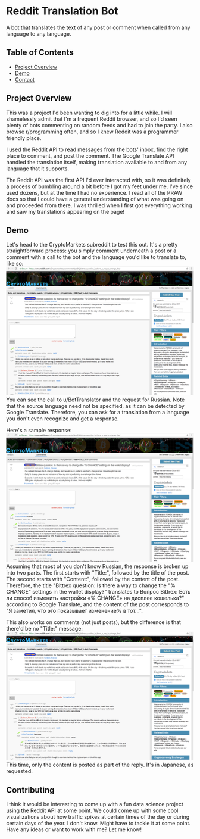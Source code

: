 # Reddit Translation Bot

A bot that translates the text of any post or comment when called from any language to any language.

## Table of Contents

- [Project Overview](#project-overview)
- [Demo](#demo)
- [Contact](#contact)

## Project Overview

This was a project I'd been wanting to dig into for a little while. I will shamelessly admit that I'm a frequent Reddit browser, and so I'd seen plenty of bots commenting on random feeds and had to join the party. I also browse r/programming often, and so I knew Reddit was a programmer friendly place. 

I used the Reddit API to read messages from the bots' inbox, find the right place to comment, and post the comment. The Google Translate API handled the translation itself, making translation available to and from any language that it supports.

The Reddit API was the first API I'd ever interacted with, so it was definitely a process of bumbling around a bit before I got my feet under me. I've since used dozens, but at the time I had no experience. I read all of the PRAW docs so that I could have a general understanding of what was going on and proceeded from there. I was thrilled when I first got everything working and saw my translations appearing on the page!

## Demo

Let's head to the CryptoMarkets subreddit to test this out. It's a pretty straightforward process: you simply comment underneath a post or a comment with a call to the bot and the language you'd like to translate to, like so:
![alt text](https://github.com/benhubsch/Reddit-Translation-Bot/blob/master/pics/reddit2.png "Comment")
You can see the call to u/BotTranslator and the request for Russian. Note that the source language need not be specified, as it can be detected by Google Translate. Therefore, you can ask for a translation from a language you don't even recognize and get a response.

Here's a sample response:
![alt text](https://github.com/benhubsch/Reddit-Translation-Bot/blob/master/pics/reddit3.png "Reply")
Assuming that most of you don't know Russian, the response is broken up into two parts. The first starts with "Title:", followed by the title of the post. The second starts with "Content:", followed by the content of the post. Therefore, the title "Bittrex question: Is there a way to change the "% CHANGE" settings in the wallet display?" translates to 
Вопрос Bittrex: Есть ли способ изменить настройки «% CHANGE» на дисплее кошелька?" according to Google Translate, and the content of the post corresponds to "Я заметил, что это показывает изменение% в тот...".

This also works on comments (not just posts), but the difference is that there'd be no "Title:" message:
![alt text](https://github.com/benhubsch/Reddit-Translation-Bot/blob/master/pics/comment.png "Comment Only")
This time, only the content is posted as part of the reply. It's in Japanese, as requested.

## Contributing

I think it would be interesting to come up with a fun data science project using the Reddit API at some point. We could come up with some cool visualizations about how traffic spikes at certain times of the day or during certain days of the year. I don't know. Might have to tackle it at some point. Have any ideas or want to work with me? Let me know!
